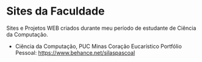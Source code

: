 # Sites da Faculdade
Sites e Projetos WEB criados durante meu período de estudante de Ciência da Computação.
  - Ciência da Computação, PUC Minas Coração Eucarístico
Portfólio Pessoal: https://www.behance.net/silaspascoal
